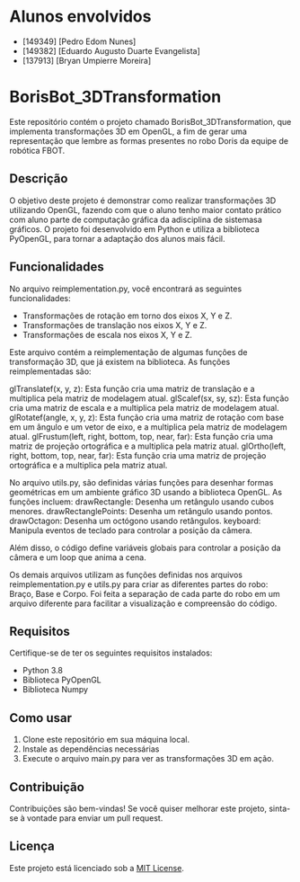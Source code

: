 # Alunos envolvidos
- [149349] [Pedro Edom Nunes]
- [149382] [Eduardo Augusto Duarte Evangelista]
- [137913] [Bryan Umpierre Moreira]

# BorisBot_3DTransformation

Este repositório contém o projeto chamado BorisBot_3DTransformation, que implementa transformações 3D em OpenGL, a fim de gerar uma representação
que lembre as formas presentes no robo Doris da equipe de robótica FBOT.

## Descrição

O objetivo deste projeto é demonstrar como realizar transformações 3D utilizando OpenGL, fazendo com que o aluno tenho maior contato prático com aluno
parte de computação gráfica da adisciplina de sistemasa gráficos. O projeto foi desenvolvido em Python e utiliza a biblioteca PyOpenGL, para tornar a 
adaptação dos alunos mais fácil.

## Funcionalidades
No arquivo reimplementation.py, você encontrará as seguintes funcionalidades:
- Transformações de rotação em torno dos eixos X, Y e Z.
- Transformações de translação nos eixos X, Y e Z.
- Transformações de escala nos eixos X, Y e Z.

Este arquivo contém a reimplementação de algumas funções de transformação 3D, que já existem na biblioteca. As funções reimplementadas são:

glTranslatef(x, y, z): Esta função cria uma matriz de translação e a multiplica pela matriz de modelagem atual.
glScalef(sx, sy, sz): Esta função cria uma matriz de escala e a multiplica pela matriz de modelagem atual.
glRotatef(angle, x, y, z): Esta função cria uma matriz de rotação com base em um ângulo e um vetor de eixo, e a multiplica pela matriz de modelagem atual.
glFrustum(left, right, bottom, top, near, far): Esta função cria uma matriz de projeção ortográfica e a multiplica pela matriz atual.
glOrtho(left, right, bottom, top, near, far): Esta função cria uma matriz de projeção ortográfica e a multiplica pela matriz atual.


No arquivo utils.py, são definidas várias funções para desenhar formas geométricas em um ambiente gráfico 3D usando a biblioteca OpenGL. As funções incluem:
drawRectangle: Desenha um retângulo usando cubos menores.
drawRectanglePoints: Desenha um retângulo usando pontos.
drawOctagon: Desenha um octógono usando retângulos.
keyboard: Manipula eventos de teclado para controlar a posição da câmera.

Além disso, o código define variáveis globais para controlar a posição da câmera e um loop que anima a cena.

Os demais arquivos utilizam as funções definidas nos arquivos reimplementation.py e utils.py para criar as diferentes partes do robo: Braço, Base e Corpo.
Foi feita a separação de cada parte do robo em um arquivo diferente para facilitar a visualização e compreensão do código.
## Requisitos

Certifique-se de ter os seguintes requisitos instalados:

- Python 3.8
- Biblioteca PyOpenGL 
- Biblioteca Numpy

## Como usar

1. Clone este repositório em sua máquina local.
2. Instale as dependências necessárias
3. Execute o arquivo main.py para ver as transformações 3D em ação.

## Contribuição

Contribuições são bem-vindas! Se você quiser melhorar este projeto, sinta-se à vontade para enviar um pull request.

## Licença

Este projeto está licenciado sob a [MIT License](LICENSE).
